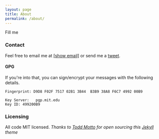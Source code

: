 ```yaml
---
layout: page
title: About
permalink: /about/
---
```


Fill me

### Contact

Feel free to email me at <a href="http://www.google.com/recaptcha/mailhide/d?k=012rtTw9uVa85RzUaxQ20e0Q==&amp;c=2mcyA_i5S6BaO83MW2-7Q_Acp5W990wig7_hLhLW98g=" onclick="window.open('http://www.google.com/recaptcha/mailhide/d?k\075012rtTw9uVa85RzUaxQ20e0Q\75\75\46c\0752mcyA_i5S6BaO83MW2-7Q_Acp5W990wig7_hLhLW98g\075', '', 'toolbar=0,scrollbars=0,location=0,statusbar=0,menubar=0,resizable=0,width=500,height=300'); return false;" title="Reveal this e-mail address">[show email]</a> or send me a [tweet](https://twitter.com/adrs0061).

#### GPG

If you're into that, you can sign/encrypt your messages with the following details.

```
Fingerprint: D9D8 F02F 7517 02B1 3B44  B3B9 38A8 F6C7 4992 00B9

Key Server:   pgp.mit.edu
Key ID: 499200B9
```

### Licensing

All code MIT licensed. *Thanks to [Todd Motto](http://toddmotto.com/) for open sourcing this [Jekyll](http://jekyllrb.com/) theme*
